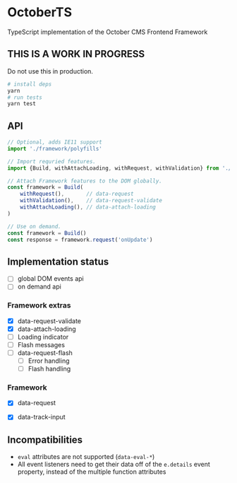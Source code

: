 # OctoberTS

TypeScript implementation of the October CMS Frontend Framework

## THIS IS A WORK IN PROGRESS

Do not use this in production. 

```bash
# install deps
yarn
# run tests
yarn test
```

## API

```ts
// Optional, adds IE11 support
import './framework/polyfills'

// Import requried features.
import {Build, withAttachLoading, withRequest, withValidation} from './framework'

// Attach Framework features to the DOM globally.
const framework = Build(
    withRequest(),       // data-request
    withValidation(),    // data-request-validate
    withAttachLoading(), // data-attach-loading
)

// Use on demand.
const framework = Build()
const response = framework.request('onUpdate')
```

## Implementation status

* [ ] global DOM events api
* [ ] on demand api

### Framework extras

* [x] data-request-validate
* [x] data-attach-loading
* [ ] Loading indicator
* [ ] Flash messages
* [ ] data-request-flash
  * [ ] Error handling
  * [ ] Flash handling

### Framework 

* [x] data-request
* [x] data-track-input


## Incompatibilities

* `eval` attributes are not supported (`data-eval-*`)
* All event listeners need to get their data off of the `e.details` event property, instead of the multiple function attributes